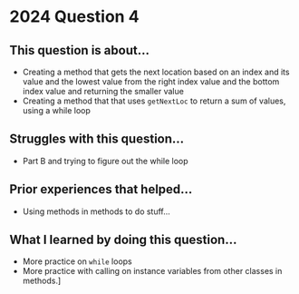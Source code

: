 # 2024 Question 4

## This question is about...
 - Creating a method that gets the next location based on an index and its value and the lowest value from the right index value and the bottom index value and returning the smaller value
 - Creating a method that that uses `getNextLoc` to return a sum of values, using a while loop
## Struggles with this question...
 - Part B and trying to figure out the while loop
## Prior experiences that helped...
 - Using methods in methods to do stuff...
## What I learned by doing this question...
 - More practice on `while` loops
 - More practice with calling on instance variables from other classes in methods.]
